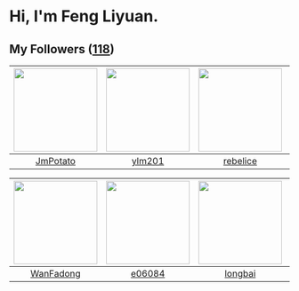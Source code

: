 # Hi, I'm Feng Liyuan.

## My Followers ([118](https://github.com/SunRunAway?tab=followers))

| <img src="https://avatars.githubusercontent.com/u/1446531?v=4" width="150" height="150" /> | <img src="https://avatars.githubusercontent.com/u/588162?v=4" width="150" height="150" /> | <img src="https://avatars.githubusercontent.com/u/20775801?v=4" width="150" height="150" /> | <img src="https://avatars.githubusercontent.com/u/2918384?v=4" width="150" height="150" /> |
| :----------------------------------------------------------------------------------------: | :---------------------------------------------------------------------------------------: | :-----------------------------------------------------------------------------------------: | :----------------------------------------------------------------------------------------: |
|                           [JmPotato](https://github.com/JmPotato)                          |                            [ylm201](https://github.com/ylm201)                            |                           [rebelice](https://github.com/rebelice)                           |                            [wkshare](https://github.com/wkshare)                           |

| <img src="https://avatars.githubusercontent.com/u/10414494?v=4" width="150" height="150" /> | <img src="https://avatars.githubusercontent.com/u/24450527?v=4" width="150" height="150" /> | <img src="https://avatars.githubusercontent.com/u/1204301?v=4" width="150" height="150" /> | <img src="https://avatars.githubusercontent.com/u/250445?v=4" width="150" height="150" /> |
| :-----------------------------------------------------------------------------------------: | :-----------------------------------------------------------------------------------------: | :----------------------------------------------------------------------------------------: | :---------------------------------------------------------------------------------------: |
|                          [WanFadong](https://github.com/WanFadong)                          |                             [e06084](https://github.com/e06084)                             |                            [longbai](https://github.com/longbai)                           |                           [batermj](https://github.com/batermj)                           |